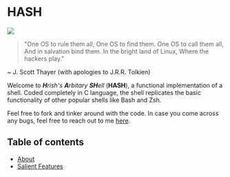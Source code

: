# HASH

<img src="https://cdn.discordapp.com/attachments/880398206817685514/888392812696076348/unknown.png">

> "One OS to rule them all,
> One OS to find them.
> One OS to call them all,
> And in salvation bind them.
> In the bright land of Linux,
> Where the hackers play."

~ J. Scott Thayer (with apologies to J.R.R. Tolkien)

Welcome to ***H**rish's **A**rbitary **SH**ell* (**HASH**), a functional implementation of a shell. Coded completely in C language, the shell replicates the basic functionality of other popular shells like Bash and Zsh.

Feel free to fork and tinker around with the code. In case you come across any bugs, feel free to reach out to me [here](mailto:hrishi.narayanan@research.iiit.ac.in). 

## Table of contents
- [About](#About)
- [Salient Features](#Salient-features)

